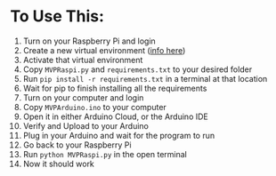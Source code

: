 # To Use This:
1. Turn on your Raspberry Pi and login
2. Create a new virtual environment ([info here](https://packaging.python.org/en/latest/guides/installing-using-pip-and-virtual-environments/))
3. Activate that virtual environment
4. Copy ```MVPRaspi.py``` and ```requirements.txt``` to your desired folder
5. Run ```pip install -r requirements.txt``` in a terminal at that location
6. Wait for pip to finish installing all the requirements
7. Turn on your computer and login
8. Copy ```MVPArduino.ino``` to your computer
9. Open it in either Arduino Cloud, or the Arduino IDE
10. Verify and Upload to your Arduino
11. Plug in your Arduino and wait for the program to run
12. Go back to your Raspberry Pi
13. Run ```python MVPRaspi.py``` in the open terminal
14. Now it should work
